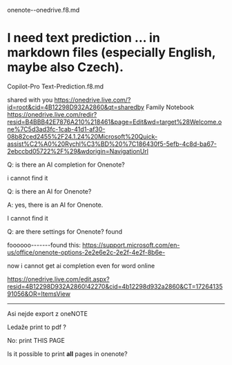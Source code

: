 onenote--onedrive.f8.md


# I need text prediction ... in markdown files (especially English, maybe  also Czech).




Copilot-Pro Text-Prediction.f8.md




shared with you
https://onedrive.live.com/?id=root&cid=4B12298D932A2860&qt=sharedby
Family Notebook
https://onedrive.live.com/redir?resid=B4BBB42E7876A210%218461&page=Edit&wd=target%28Welcome.one%7C5d3ad3fc-1cab-41d1-af30-08b82ced2455%2F24.1.24%20Microsoft%20Quick-assist%C2%A0%20Rychl%C3%BD%20%7C186430f5-5efb-4c8d-ba67-2ebccbd05722%2F%29&wdorigin=NavigationUrl


Q: is there an AI completion for Onenote? 

i cannot find it


 

Q: is there an AI for Onenote? 

A: yes, there is an AI for Onenote.

I cannot find it


 

Q: are there settings for Onenote? 
found

foooooo-------found this: https://support.microsoft.com/en-us/office/onenote-options-2e2e6e2c-2e2f-4e2f-8b6e-
 
now i cannot get ai completion even for word online

https://onedrive.live.com/edit.aspx?resid=4B12298D932A2860!42270&cid=4b12298d932a2860&CT=1726413591056&OR=ItemsView


 

---------- 

Asi nejde export  z oneNOTE 

 

Ledaže print to pdf ? 

No: print THIS PAGE 

Is it possible to print **all** pages in onenote?




 
